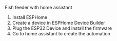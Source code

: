 Fish feeder with home assistant

1. Install ESPHome
2. Create a device in ESPHome Device Builder
3. Plug the ESP32 Device and install the firmware
4. Go to home assistant to create the automation
